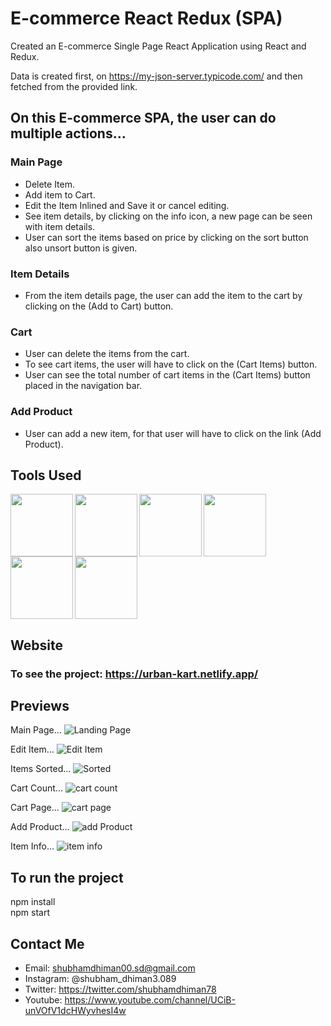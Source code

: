 # E-commerce React Redux (SPA)

Created an E-commerce Single Page React Application using React and Redux.

Data is created first, on https://my-json-server.typicode.com/ and then fetched from the provided link.

## On this E-commerce SPA, the user can do multiple actions...

### Main Page
* Delete Item.
* Add item to Cart.
* Edit the Item Inlined and Save it or cancel editing.
* See item details, by clicking on the info icon, a new page can be seen with item details.
* User can sort the items based on price by clicking on the sort button also unsort button is given.

### Item Details
* From the item details page, the user can add the item to the cart by clicking on the (Add to Cart) button.

### Cart
* User can delete the items from the cart.
* To see cart items, the user will have to click on the (Cart Items) button.
* User can see the total number of cart items in the (Cart Items) button placed in the navigation bar.

### Add Product
* User can add a new item, for that user will have to click on the link (Add Product).


## Tools Used
<img align="left" src="https://user-images.githubusercontent.com/18380165/224329335-3cdf989b-bdce-41e6-82dc-7d4c50d5f283.png" width="100" height="100">
<img align="left" src="https://user-images.githubusercontent.com/18380165/224329345-7363d693-4f27-4a58-8c9e-086d8a3fa420.png" width="100" height="100">
<img align="left" src="https://user-images.githubusercontent.com/18380165/224332427-426a3fbb-e25d-4deb-a832-666ae2e2e418.png" width="100" height="100">
<img align="left" src="https://cdn.freebiesupply.com/logos/large/2x/react-1-logo-png-transparent.png" width="100" height="100">
<img align="left" src="https://cdn.worldvectorlogo.com/logos/redux.svg" width="100" height="100">
<img  src="https://user-images.githubusercontent.com/18380165/224329339-a5174b23-1a5c-4ae4-95c8-ead20a29d77e.png" width="100" height="100">

## Website 
### To see the project: https://urban-kart.netlify.app/



## Previews

Main Page...
![Landing Page](https://github.com/shubhamdhiman/Ecommerce-React-App/assets/18380165/6230d7c9-abe7-46f3-a97b-4a68b43d9583)

Edit Item...
![Edit Item](https://github.com/shubhamdhiman/Ecommerce-React-App/assets/18380165/e23fdd09-be2a-48fd-9ce9-3322bc87bc40)

Items Sorted...
![Sorted](https://github.com/shubhamdhiman/Ecommerce-React-App/assets/18380165/0563b3a2-8872-422d-93f5-ec104c328a50)

Cart Count...
![cart count](https://github.com/shubhamdhiman/Ecommerce-React-App/assets/18380165/047a35bb-e34e-46cc-bf47-7f497ec40fd9)

Cart Page...
![cart page](https://github.com/shubhamdhiman/Ecommerce-React-App/assets/18380165/5ceaeb44-f23c-4856-8048-ccbd944676c8)

Add Product...
![add Product](https://github.com/shubhamdhiman/Ecommerce-React-App/assets/18380165/db15084f-2701-4833-94e0-a4cc547c425a)

Item Info...
![item info](https://github.com/shubhamdhiman/Ecommerce-React-App/assets/18380165/1b94581e-5d7d-44a6-a029-968b4712ebcb)

## To run the project


  npm install<br>
  npm start
 

## Contact Me
* Email: shubhamdhiman00.sd@gmail.com
* Instagram: @shubham_dhiman3.089
* Twitter: https://twitter.com/shubhamdhiman78
* Youtube: https://www.youtube.com/channel/UCiB-unVOfV1dcHWyvhesI4w
